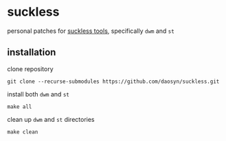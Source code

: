 # suckless

personal patches for [suckless tools](https://suckless.org), specifically `dwm` and `st`

## installation

clone repository

```shell
git clone --recurse-submodules https://github.com/daosyn/suckless.git
```

install both `dwm` and `st`

```shell
make all
```

clean up `dwm` and `st` directories

```shell
make clean
```
